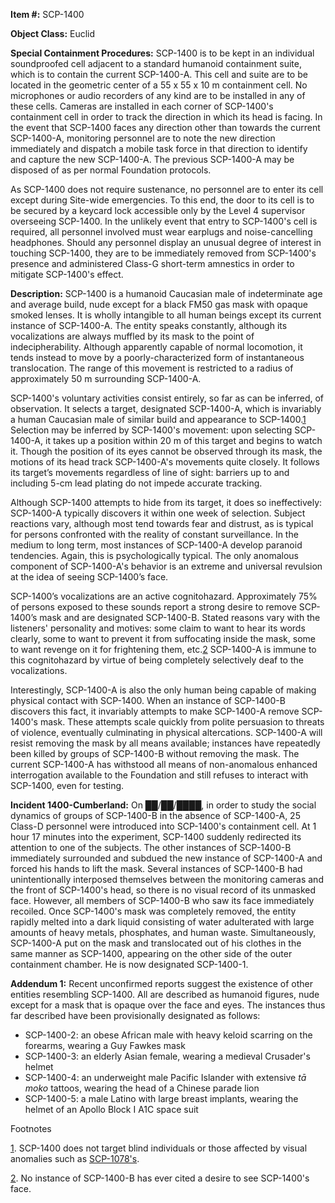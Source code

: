 **Item #:** SCP-1400

**Object Class:** Euclid

**Special Containment Procedures:** SCP-1400 is to be kept in an individual soundproofed cell adjacent to a standard humanoid containment suite, which is to contain the current SCP-1400-A. This cell and suite are to be located in the geometric center of a 55 x 55 x 10 m containment cell. No microphones or audio recorders of any kind are to be installed in any of these cells. Cameras are installed in each corner of SCP-1400's containment cell in order to track the direction in which its head is facing. In the event that SCP-1400 faces any direction other than towards the current SCP-1400-A, monitoring personnel are to note the new direction immediately and dispatch a mobile task force in that direction to identify and capture the new SCP-1400-A. The previous SCP-1400-A may be disposed of as per normal Foundation protocols.

As SCP-1400 does not require sustenance, no personnel are to enter its cell except during Site-wide emergencies. To this end, the door to its cell is to be secured by a keycard lock accessible only by the Level 4 supervisor overseeing SCP-1400. In the unlikely event that entry to SCP-1400's cell is required, all personnel involved must wear earplugs and noise-cancelling headphones. Should any personnel display an unusual degree of interest in touching SCP-1400, they are to be immediately removed from SCP-1400's presence and administered Class-G short-term amnestics in order to mitigate SCP-1400's effect.

**Description:** SCP-1400 is a humanoid Caucasian male of indeterminate age and average build, nude except for a black FM50 gas mask with opaque smoked lenses. It is wholly intangible to all human beings except its current instance of SCP-1400-A. The entity speaks constantly, although its vocalizations are always muffled by its mask to the point of indecipherability. Although apparently capable of normal locomotion, it tends instead to move by a poorly-characterized form of instantaneous translocation. The range of this movement is restricted to a radius of approximately 50 m surrounding SCP-1400-A.

SCP-1400's voluntary activities consist entirely, so far as can be inferred, of observation. It selects a target, designated SCP-1400-A, which is invariably a human Caucasian male of similar build and appearance to SCP-1400.[1](javascript:;) Selection may be inferred by SCP-1400's movement: upon selecting SCP-1400-A, it takes up a position within 20 m of this target and begins to watch it. Though the position of its eyes cannot be observed through its mask, the motions of its head track SCP-1400-A's movements quite closely. It follows its target’s movements regardless of line of sight: barriers up to and including 5-cm lead plating do not impede accurate tracking.

Although SCP-1400 attempts to hide from its target, it does so ineffectively: SCP-1400-A typically discovers it within one week of selection. Subject reactions vary, although most tend towards fear and distrust, as is typical for persons confronted with the reality of constant surveillance. In the medium to long term, most instances of SCP-1400-A develop paranoid tendencies. Again, this is psychologically typical. The only anomalous component of SCP-1400-A's behavior is an extreme and universal revulsion at the idea of seeing SCP-1400’s face.

SCP-1400’s vocalizations are an active cognitohazard. Approximately 75% of persons exposed to these sounds report a strong desire to remove SCP-1400’s mask and are designated SCP-1400-B. Stated reasons vary with the listeners' personality and motives: some claim to want to hear its words clearly, some to want to prevent it from suffocating inside the mask, some to want revenge on it for frightening them, etc.[2](javascript:;) SCP-1400-A is immune to this cognitohazard by virtue of being completely selectively deaf to the vocalizations.

Interestingly, SCP-1400-A is also the only human being capable of making physical contact with SCP-1400. When an instance of SCP-1400-B discovers this fact, it invariably attempts to make SCP-1400-A remove SCP-1400's mask. These attempts scale quickly from polite persuasion to threats of violence, eventually culminating in physical altercations. SCP-1400-A will resist removing the mask by all means available; instances have repeatedly been killed by groups of SCP-1400-B without removing the mask. The current SCP-1400-A has withstood all means of non-anomalous enhanced interrogation available to the Foundation and still refuses to interact with SCP-1400, even for testing.

**Incident 1400-Cumberland:** On ██/██/████, in order to study the social dynamics of groups of SCP-1400-B in the absence of SCP-1400-A, 25 Class-D personnel were introduced into SCP-1400's containment cell. At 1 hour 17 minutes into the experiment, SCP-1400 suddenly redirected its attention to one of the subjects. The other instances of SCP-1400-B immediately surrounded and subdued the new instance of SCP-1400-A and forced his hands to lift the mask. Several instances of SCP-1400-B had unintentionally interposed themselves between the monitoring cameras and the front of SCP-1400's head, so there is no visual record of its unmasked face. However, all members of SCP-1400-B who saw its face immediately recoiled. Once SCP-1400's mask was completely removed, the entity rapidly melted into a dark liquid consisting of water adulterated with large amounts of heavy metals, phosphates, and human waste. Simultaneously, SCP-1400-A put on the mask and translocated out of his clothes in the same manner as SCP-1400, appearing on the other side of the outer containment chamber. He is now designated SCP-1400-1.

**Addendum 1:** Recent unconfirmed reports suggest the existence of other entities resembling SCP-1400. All are described as humanoid figures, nude except for a mask that is opaque over the face and eyes. The instances thus far described have been provisionally designated as follows:

*   SCP-1400-2: an obese African male with heavy keloid scarring on the forearms, wearing a Guy Fawkes mask
*   SCP-1400-3: an elderly Asian female, wearing a medieval Crusader's helmet
*   SCP-1400-4: an underweight male Pacific Islander with extensive _tā moko_ tattoos, wearing the head of a Chinese parade lion
*   SCP-1400-5: a male Latino with large breast implants, wearing the helmet of an Apollo Block I A1C space suit

Footnotes

[1](javascript:;). SCP-1400 does not target blind individuals or those affected by visual anomalies such as [SCP-1078's](/scp-1078).

[2](javascript:;). No instance of SCP-1400-B has ever cited a desire to see SCP-1400's face.